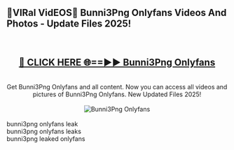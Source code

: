 <h2>🔴VIRal VidEOS🔴 Bunni3Png Onlyfans Videos And Photos - Update Files 2025!</h2>
<br>
<div align="center">
<h2><a href="https://virallinks.top/odZfE0" rel="nofollow">🔴 CLICK HERE 🌐==►► Bunni3Png Onlyfans</a></h2>
<br>
Get Bunni3Png Onlyfans and all content. Now you can access all videos and pictures of Bunni3Png Onlyfans. New Updated Files 2025!
<br>
<br>
<a href="https://virallinks.top/odZfE0" rel="nofollow" data-target="animated-image.originalLink"><img src="https://i.imgur.com/dJHk4Zq.gif)" alt="Bunni3Png Onlyfans" style="max-width: 100%; display: inline-block;" data-target="animated-image.originalImage"></a>
</div>
<br>
bunni3png onlyfans leak<br>
bunni3png onlyfans leaks<br>
bunni3png leaked onlyfans